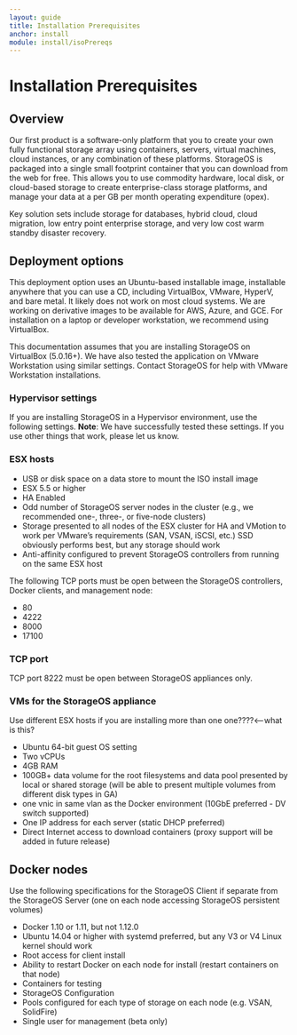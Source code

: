 ```yaml
---
layout: guide
title: Installation Prerequisites
anchor: install
module: install/isoPrereqs
---
```


# Installation Prerequisites

## Overview
Our first product is a software-only platform that you to create your own fully functional storage array using containers, servers, virtual machines, cloud instances, or any combination of these platforms.  StorageOS is packaged into a single small footprint container that you can download from the web for free. This allows you to use commodity hardware, local disk, or cloud-based storage to create enterprise-class storage platforms, and manage your data at a per GB per month operating expenditure (opex).  

Key solution sets include storage for databases, hybrid cloud, cloud migration, low entry point enterprise storage, and very low cost warm standby disaster recovery.

## Deployment options
This deployment option uses an Ubuntu-based installable image, installable anywhere that you can use a CD, including VirtualBox, VMware, HyperV, and bare metal. It likely does not work on most cloud systems. We are working on derivative images to be available for AWS, Azure, and GCE. For installation on a laptop or developer workstation, we recommend using VirtualBox.

This documentation assumes that you are installing StorageOS on VirtualBox (5.0.16+). We have also tested the application on VMware Workstation using similar settings. Contact StorageOS for help with VMware Workstation installations.
### Hypervisor settings
If you are installing StorageOS in a Hypervisor environment, use the following settings.
**Note**: We have successfully tested these settings. If you use other things that work, please let us know.
### ESX hosts
* USB or disk space on a data store to mount the ISO install image
* ESX 5.5 or higher
* HA Enabled
* Odd number of StorageOS server nodes in the cluster (e.g., we recommended one-, three-, or five-node clusters)
* Storage presented to all nodes of the ESX cluster for HA and VMotion to work per VMware’s requirements (SAN, VSAN, iSCSI, etc.) SSD obviously performs best, but any storage should work
* Anti-affinity configured to prevent StorageOS controllers from running on the same ESX host

The following TCP ports must be open between the StorageOS controllers, Docker clients, and management node:
* 80
* 4222
* 8000
* 17100

### TCP port
TCP port 8222 must be open between StorageOS appliances only.

### VMs for the StorageOS appliance
Use different ESX hosts if you are installing more than one  one????<--what is this?
* Ubuntu 64-bit guest OS setting
* Two vCPUs
* 4GB RAM
* 100GB+ data volume for the root filesystems and data pool presented by local or shared storage (will be able to present multiple volumes from different disk types in GA)
* one vnic in same vlan as the Docker environment (10GbE preferred - DV switch supported)
* One IP address for each server (static DHCP preferred)
* Direct Internet access to download containers (proxy support will be added in future release)

## Docker nodes
Use the following specifications for the StorageOS Client if separate from the  StorageOS Server (one on each node accessing StorageOS persistent volumes)
* Docker 1.10 or 1.11, but not 1.12.0
* Ubuntu 14.04 or higher with systemd preferred, but any V3 or V4 Linux kernel should work
* Root access for client install
* Ability to restart Docker on each node for install (restart containers on that node)
* Containers for testing
* StorageOS Configuration
 * Pools configured for each type of storage on each node (e.g. VSAN, SolidFire)
 * Single user for management (beta only)
